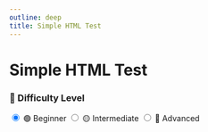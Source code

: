 ```yaml
---
outline: deep
title: Simple HTML Test
---
```


# Simple HTML Test

<div class="python-tools">
  <div class="tool-group">
    <h3>🎯 Difficulty Level</h3>
    <div class="difficulty-selector">
      <div class="pill-selector">
        <input type="radio" id="beginner" name="difficulty" checked />
        <label for="beginner">🟢 Beginner</label>
        <input type="radio" id="intermediate" name="difficulty" />
        <label for="intermediate">🟡 Intermediate</label>
        <input type="radio" id="advanced" name="difficulty" />
        <label for="advanced">🔴 Advanced</label>
      </div>
    </div>
  </div>
</div>